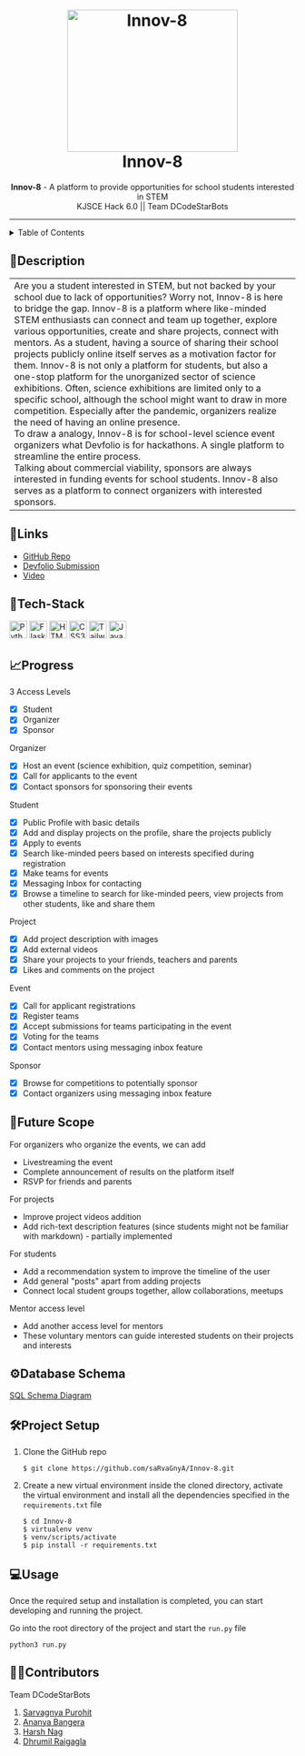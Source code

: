<h1 align="center">
  <a href="https://github.com/saRvaGnyA/Innov-8">
    <img src="https://i.pinimg.com/originals/04/d4/50/04d45030af00b248e9cf11c9e9f0021c.gif" alt="Innov-8" width="300" height="250">
  </a>
  <br>
  Innov-8
</h1>
 
<div align="center">
   <strong>Innov-8</strong> - A platform to provide opportunities for school students interested in STEM <br>
  KJSCE Hack 6.0 || Team DCodeStarBots
</div>

<hr>

<details>
<summary>Table of Contents</summary>

- [Description](#description)
- [Links](#links)
- [Tech Stack](#tech-stack)
- [Progress](#progress)
- [Future Scope](#future-scope)
- [Database Schema](#database-schema)
- [Project Setup](#project-setup)
- [Usage](#usage)
- [Contributors](#contributors)

</details>

## 📝Description

<table>
  <tr>
    <td>
      Are you a student interested in STEM, but not backed by your school due to lack of opportunities? Worry not, Innov-8 is here to bridge the gap. Innov-8 is a platform where like-minded STEM enthusiasts can connect and team up together, explore various opportunities, create and share projects, connect with mentors. As a student, having a source of sharing their school projects publicly online itself serves as a motivation factor for them. Innov-8 is not only a platform for students, but also a one-stop platform for the unorganized sector of science exhibitions. Often, science exhibitions are limited only to a specific school, although the school might want to draw in more competition. Especially after the pandemic, organizers realize the need of having an online presence. <br> To draw a analogy, Innov-8 is for school-level science event organizers what Devfolio is for hackathons. A single platform to streamline the entire process. <br> Talking about commercial viability, sponsors are always interested in funding events for school students. Innov-8 also serves as a platform to connect organizers with interested sponsors. 
    </td>
  </tr>
  </table>
  
## 🔗Links

- [GitHub Repo](https://github.com/saRvaGnyA/Innov-8)
- [Devfolio Submission]()
- [Video]()

## 🤖Tech-Stack
<a href="https://www.python.org/" title="Python"><img src="https://github.com/get-icon/geticon/raw/master/icons/python.svg" alt="Python" width="31px" height="31px"></a>
<a href="https://flask.palletsprojects.com/en/2.0.x/" title="Flask"><img src="https://github.com/get-icon/geticon/blob/master/icons/flask.svg" alt="Flask" width="31px" height="31px"></a>
<a href="https://www.w3.org/TR/html5/" title="HTML5"><img src="https://github.com/get-icon/geticon/raw/master/icons/html-5.svg" alt="HTML5" width="31px" height="31px"></a>
<a href="https://www.w3.org/TR/CSS/" title="CSS3"><img src="https://github.com/get-icon/geticon/raw/master/icons/css-3.svg" alt="CSS3" width="31px" height="31px"></a>
<a href="https://tailwindcss.com/" title="Tailwind"><img src="https://github.com/get-icon/geticon/blob/master/icons/tailwindcss-icon.svg" alt="Tailwind" width="31px" height="31px"></a>
<a href="https://developer.mozilla.org/en-US/docs/Web/JavaScript" title="JavaScript"><img src="https://github.com/get-icon/geticon/raw/master/icons/javascript.svg" alt="JavaScript" width="31px" height="31px"></a>

## 📈Progress

3 Access Levels
- [x] Student
- [x] Organizer
- [x] Sponsor

Organizer
- [x] Host an event (science exhibition, quiz competition, seminar)
- [x] Call for applicants to the event
- [x] Contact sponsors for sponsoring their events

Student
- [x] Public Profile with basic details
- [x] Add and display projects on the profile, share the projects publicly
- [x] Apply to events
- [x] Search like-minded peers based on interests specified during registration
- [x] Make teams for events
- [x] Messaging Inbox for contacting 
- [x] Browse a timeline to search for like-minded peers, view projects from other students, like and share them

Project
- [x] Add project description with images
- [x] Add external videos
- [x] Share your projects to your friends, teachers and parents
- [x] Likes and comments on the project

Event
- [x] Call for applicant registrations
- [x] Register teams
- [x] Accept submissions for teams participating in the event
- [x] Voting for the teams
- [x] Contact mentors using messaging inbox feature

Sponsor
- [x] Browse for competitions to potentially sponsor
- [x] Contact organizers using messaging inbox feature 

## 🔮Future Scope

For organizers who organize the events, we can add
- Livestreaming the event
- Complete announcement of results on the platform itself
- RSVP for friends and parents

For projects
- Improve project videos addition
- Add rich-text description features (since students might not be familiar with markdown) - partially implemented

For students
- Add a recommendation system to improve the timeline of the user
- Add general "posts" apart from adding projects
- Connect local student groups together, allow collaborations, meetups

Mentor access level
- Add another access level for mentors
- These voluntary mentors can guide interested students on their projects and interests


## ⚙Database Schema

[SQL Schema Diagram](https://drawsql.app/dcodestarbots/diagrams/innov-8)

## 🛠Project Setup

1. Clone the GitHub repo
   ```
   $ git clone https://github.com/saRvaGnyA/Innov-8.git
   ```
2. Create a new virtual environment inside the cloned directory, activate the virtual environment and install all the dependencies specified in the `requirements.txt` file
   ```
   $ cd Innov-8
   $ virtualenv venv
   $ venv/scripts/activate
   $ pip install -r requirements.txt
   ```

## 💻Usage

Once the required setup and installation is completed, you can start developing and running the project.

Go into the root directory of the project and start the `run.py` file
  ```
  python3 run.py
  ```

## 👩‍💻Contributors

Team DCodeStarBots

1. [Sarvagnya Purohit](https://github.com/saRvaGnyA)
2. [Ananya Bangera](https://github.com/ananya-bangera)
3. [Harsh Nag](https://github.com/Jigsaw-23122002)
4. [Dhrumil Raigagla](https://github.com/Dhrumil07)
